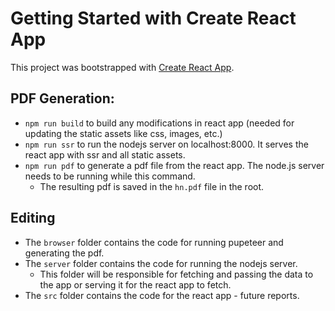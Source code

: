 # Getting Started with Create React App

This project was bootstrapped with [Create React App](https://github.com/facebook/create-react-app).

## PDF Generation:
* `npm run build` to build any modifications in react app (needed for updating the static assets like css, images, etc.)
* `npm run ssr` to run the nodejs server on localhost:8000. It serves the react app with ssr and all static assets.
* `npm run pdf` to generate a pdf file from the react app. The node.js server needs to be running while this command.
  * The resulting pdf is saved in the `hn.pdf` file in the root. 

## Editing
* The `browser` folder contains the code for running pupeteer and generating the pdf.
* The `server` folder contains the code for running the nodejs server.
  * This folder will be responsible for fetching and passing the data to the app or serving
  it for the react app to fetch.
* The `src` folder contains the code for the react app - future reports.
